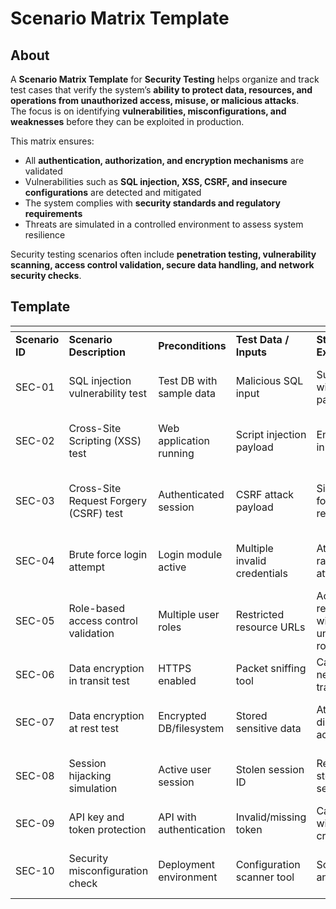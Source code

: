 # Scenario Matrix Template

## About

A **Scenario Matrix Template** for **Security Testing** helps organize and track test cases that verify the system’s **ability to protect data, resources, and operations from unauthorized access, misuse, or malicious attacks**.\
The focus is on identifying **vulnerabilities, misconfigurations, and weaknesses** before they can be exploited in production.

This matrix ensures:

* All **authentication, authorization, and encryption mechanisms** are validated
* Vulnerabilities such as **SQL injection, XSS, CSRF, and insecure configurations** are detected and mitigated
* The system complies with **security standards and regulatory requirements**
* Threats are simulated in a controlled environment to assess system resilience

Security testing scenarios often include **penetration testing, vulnerability scanning, access control validation, secure data handling, and network security checks**.

## Template

<table data-header-hidden data-full-width="true"><thead><tr><th></th><th></th><th width="132.38671875"></th><th></th><th></th><th></th><th></th><th></th></tr></thead><tbody><tr><td><strong>Scenario ID</strong></td><td><strong>Scenario Description</strong></td><td><strong>Preconditions</strong></td><td><strong>Test Data / Inputs</strong></td><td><strong>Steps to Execute</strong></td><td><strong>Expected Result</strong></td><td><strong>Priority</strong></td><td><strong>Remarks</strong></td></tr><tr><td>SEC-01</td><td>SQL injection vulnerability test</td><td>Test DB with sample data</td><td>Malicious SQL input</td><td>Submit input with SQL payload</td><td>System rejects input, no DB impact</td><td>High</td><td>OWASP Top 10 check</td></tr><tr><td>SEC-02</td><td>Cross-Site Scripting (XSS) test</td><td>Web application running</td><td>Script injection payload</td><td>Enter script in input field</td><td>Script is sanitized and not executed</td><td>High</td><td>Prevents client-side attacks</td></tr><tr><td>SEC-03</td><td>Cross-Site Request Forgery (CSRF) test</td><td>Authenticated session</td><td>CSRF attack payload</td><td>Simulate forged request</td><td>Request is rejected without valid CSRF token</td><td>High</td><td>Protects against unauthorized actions</td></tr><tr><td>SEC-04</td><td>Brute force login attempt</td><td>Login module active</td><td>Multiple invalid credentials</td><td>Attempt rapid login attempts</td><td>Account locks after defined attempts</td><td>Medium</td><td>Validates brute force prevention</td></tr><tr><td>SEC-05</td><td>Role-based access control validation</td><td>Multiple user roles</td><td>Restricted resource URLs</td><td>Access resources with unauthorized role</td><td>Access is denied with proper error</td><td>High</td><td>Ensures authorization enforcement</td></tr><tr><td>SEC-06</td><td>Data encryption in transit test</td><td>HTTPS enabled</td><td>Packet sniffing tool</td><td>Capture network traffic</td><td>Data is encrypted (TLS)</td><td>High</td><td>Ensures secure communication</td></tr><tr><td>SEC-07</td><td>Data encryption at rest test</td><td>Encrypted DB/filesystem</td><td>Stored sensitive data</td><td>Attempt direct DB/file access</td><td>Data unreadable without key</td><td>Medium</td><td>Protects stored data</td></tr><tr><td>SEC-08</td><td>Session hijacking simulation</td><td>Active user session</td><td>Stolen session ID</td><td>Replay stolen session</td><td>Access denied or session invalidated</td><td>High</td><td>Prevents session misuse</td></tr><tr><td>SEC-09</td><td>API key and token protection</td><td>API with authentication</td><td>Invalid/missing token</td><td>Call API without valid credentials</td><td>API rejects request</td><td>Medium</td><td>Prevents unauthorized API use</td></tr><tr><td>SEC-10</td><td>Security misconfiguration check</td><td>Deployment environment</td><td>Configuration scanner tool</td><td>Scan configs and headers</td><td>No insecure defaults found</td><td>Medium</td><td>Prevents exploitable settings</td></tr></tbody></table>
